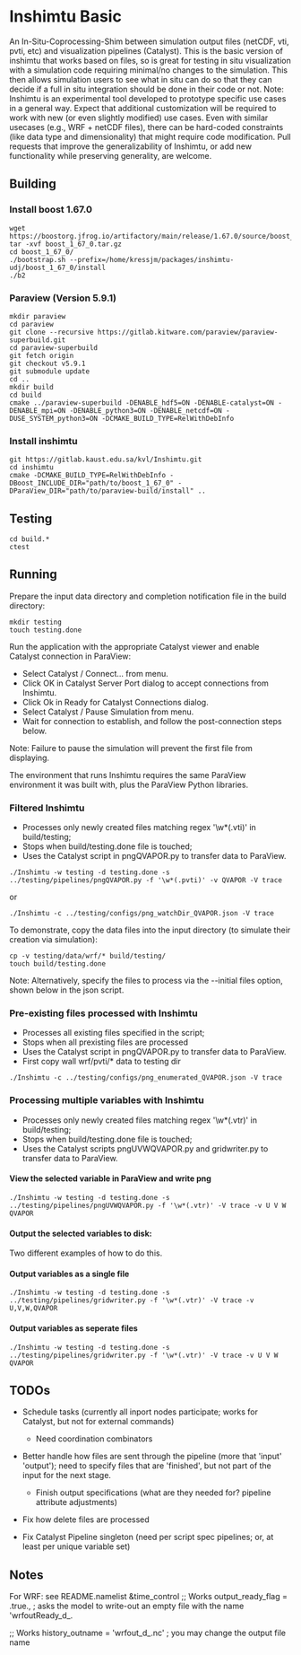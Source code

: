 # Inshimtu Basic

An In-Situ-Coprocessing-Shim between simulation output files (netCDF, vti, pvti, etc) and visualization pipelines (Catalyst). This is the basic version of inshimtu that works based on files, so is great for testing in situ visualization with a simulation code requiring minimal/no changes to the simulation. This then allows simulation users to see what in situ can do so that they can decide if a full in situ integration should be done in their code or not.
Note: Inshimtu is an experimental tool developed to prototype specific use cases in a general way.  Expect that additional customization will be required to work with new (or even slightly modified) use cases.  Even with similar usecases (e.g., WRF + netCDF files), there can be hard-coded constraints (like data type and dimensionality) that might require code modification.
Pull requests that improve the generalizability of Inshimtu, or add new functionality while preserving generality, are welcome.


## Building

### Install boost 1.67.0

```
wget https://boostorg.jfrog.io/artifactory/main/release/1.67.0/source/boost_1_67_0.tar.gz
tar -xvf boost_1_67_0.tar.gz
cd boost_1_67_0/
./bootstrap.sh --prefix=/home/kressjm/packages/inshimtu-udj/boost_1_67_0/install
./b2
```

### Paraview (Version 5.9.1)

```
mkdir paraview
cd paraview
git clone --recursive https://gitlab.kitware.com/paraview/paraview-superbuild.git
cd paraview-superbuild
git fetch origin 
git checkout v5.9.1
git submodule update
cd ..
mkdir build
cd build
cmake ../paraview-superbuild -DENABLE_hdf5=ON -DENABLE-catalyst=ON -DENABLE_mpi=ON -DENABLE_python3=ON -DENABLE_netcdf=ON -DUSE_SYSTEM_python3=ON -DCMAKE_BUILD_TYPE=RelWithDebInfo
```

### Install inshimtu

```
git https://gitlab.kaust.edu.sa/kvl/Inshimtu.git
cd inshimtu
cmake -DCMAKE_BUILD_TYPE=RelWithDebInfo -DBoost_INCLUDE_DIR="path/to/boost_1_67_0" -DParaView_DIR="path/to/paraview-build/install" ..

```



## Testing

```
cd build.*
ctest
```


## Running

Prepare the input data directory and completion notification file in the build directory:

```
mkdir testing
touch testing.done
```

Run the application with the appropriate Catalyst viewer and enable Catalyst connection in ParaView:

* Select Catalyst / Connect... from menu.
* Click OK in Catalyst Server Port dialog to accept connections from Inshimtu.
* Click Ok in Ready for Catalyst Connections dialog.
* Select Catalyst / Pause Simulation from menu.
* Wait for connection to establish, and follow the post-connection steps below.

Note: Failure to pause the simulation will prevent the first file from displaying.

 
The environment that runs Inshimtu requires the same ParaView environment it was built with, plus the ParaView Python libraries.

### Filtered Inshimtu
* Processes only newly created files matching regex '\w*(.vti)' in build/testing;
* Stops when build/testing.done file is touched;
* Uses the Catalyst script in pngQVAPOR.py to transfer data to ParaView.

```
./Inshimtu -w testing -d testing.done -s ../testing/pipelines/pngQVAPOR.py -f '\w*(.pvti)' -v QVAPOR -V trace
```
or
```
./Inshimtu -c ../testing/configs/png_watchDir_QVAPOR.json -V trace
```

To demonstrate, copy the data files into the input directory (to simulate their creation via simulation):

```
cp -v testing/data/wrf/* build/testing/
touch build/testing.done
```

Note: Alternatively, specify the files to process via the --initial files option, shown below in the json script.


### Pre-existing files processed with Inshimtu
* Processes all existing files specified in the script;
* Stops when all prexisting files are processed
* Uses the Catalyst script in pngQVAPOR.py to transfer data to ParaView.
* First copy wall wrf/pvti/* data to testing dir

```
./Inshimtu -c ../testing/configs/png_enumerated_QVAPOR.json -V trace
```


### Processing multiple variables with Inshimtu
* Processes only newly created files matching regex '\w*(.vtr)' in build/testing;
* Stops when build/testing.done file is touched;
* Uses the Catalyst scripts pngUVWQVAPOR.py and gridwriter.py to transfer data to ParaView.

#### View the selected variable in ParaView and write png

```
./Inshimtu -w testing -d testing.done -s ../testing/pipelines/pngUVWQVAPOR.py -f '\w*(.vtr)' -V trace -v U V W QVAPOR
```


#### Output the selected variables to disk:
Two different examples of how to do this.


#### Output variables as a single file

```
./Inshimtu -w testing -d testing.done -s ../testing/pipelines/gridwriter.py -f '\w*(.vtr)' -V trace -v U,V,W,QVAPOR
```


#### Output variables as seperate files

```
./Inshimtu -w testing -d testing.done -s ../testing/pipelines/gridwriter.py -f '\w*(.vtr)' -V trace -v U V W QVAPOR
```


## TODOs

* Schedule tasks (currently all inport nodes participate; works for Catalyst, but not for external commands)
  * Need coordination combinators

* Better handle how files are sent through the pipeline (more that 'input' 'output'); need to specify files that are 'finished', but not part of the input for the next stage.
  * Finish output specifications (what are they needed for? pipeline attribute adjustments)

* Fix how delete files are processed

* Fix Catalyst Pipeline singleton (need per script spec pipelines; or, at least per unique variable set)


## Notes

For WRF: see README.namelist
  &time_control
  ;; Works
  output_ready_flag = .true.,  ; asks the model to write-out an empty file with the name 'wrfoutReady_d<domain>_<date>.

  ;; Works
  history_outname = 'wrfout_d<domain>_<date>.nc' ; you may change the output file name

